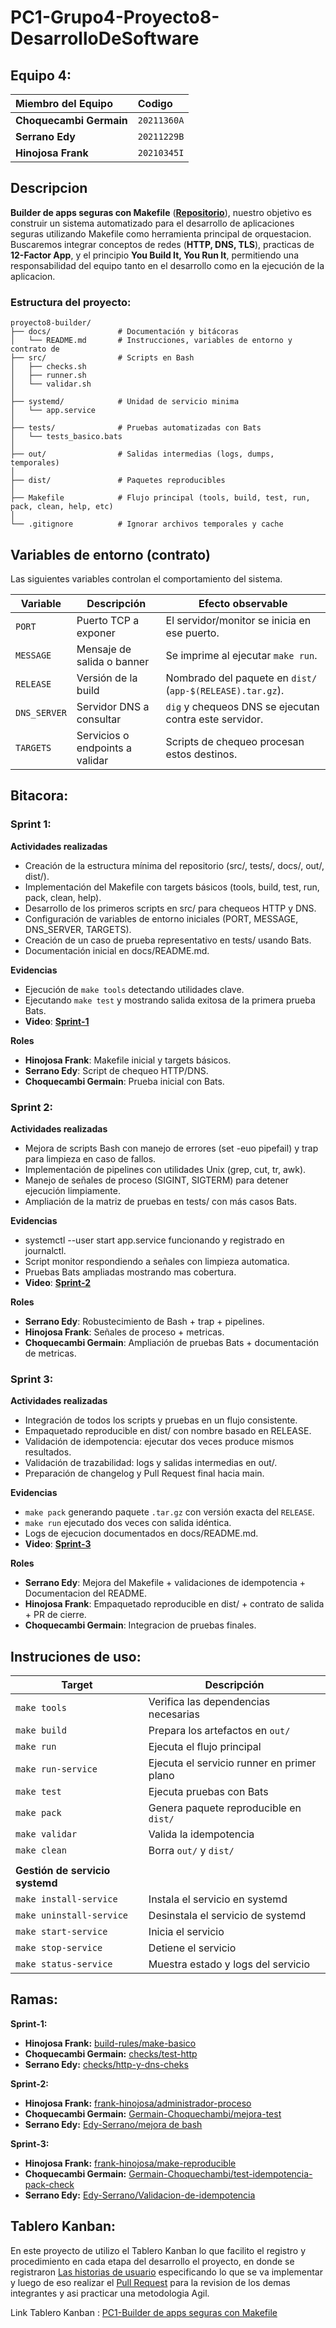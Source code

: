 # PC1-Grupo4-Proyecto8-DesarrolloDeSoftware

## Equipo 4:

| Miembro del Equipo | Codigo |
| :----------------- | :-------------------- |
| **Choquecambi Germain** | `20211360A` |
| **Serrano Edy** | `20211229B` | 
| **Hinojosa Frank** | `20210345I`  | 

## Descripcion

**Builder de apps seguras con Makefile** (**[Repositorio](https://github.com/EdySerrano/PC1-Grupo4-Proyecto8-DesarrolloDeSoftware)**), nuestro objetivo es construir un sistema automatizado para el desarrollo de aplicaciones seguras utilizando Makefile como herramienta principal de orquestacion. Buscaremos integrar conceptos de redes (**HTTP, DNS, TLS**), practicas de **12-Factor App**, y el principio **You Build It, You Run It**, permitiendo una responsabilidad del equipo tanto en el desarrollo como en la ejecución de la aplicacion.

### Estructura del proyecto:
```
proyecto8-builder/
├── docs/               # Documentación y bitácoras
│   └── README.md       # Instrucciones, variables de entorno y contrato de 
├── src/                # Scripts en Bash
│   ├── checks.sh      
│   ├── runner.sh      
│   └── validar.sh  
│     
├── systemd/            # Unidad de servicio minima
│   └── app.service
│
├── tests/              # Pruebas automatizadas con Bats
│   └── tests_basico.bats
│
├── out/                # Salidas intermedias (logs, dumps, temporales)
│
├── dist/               # Paquetes reproducibles
│
├── Makefile            # Flujo principal (tools, build, test, run, pack, clean, help, etc)
│
└── .gitignore          # Ignorar archivos temporales y cache
```

## Variables de entorno (contrato)
Las siguientes variables controlan el comportamiento del sistema.  

| Variable     | Descripción | Efecto observable |
|--------------|-------------|-------------------|
| `PORT`       | Puerto TCP a exponer | El servidor/monitor se inicia en ese puerto. |
| `MESSAGE`    | Mensaje de salida o banner | Se imprime al ejecutar `make run`. |
| `RELEASE`    | Versión de la build | Nombrado del paquete en `dist/` (`app-$(RELEASE).tar.gz`). |
| `DNS_SERVER` | Servidor DNS a consultar | `dig` y chequeos DNS se ejecutan contra este servidor. |
| `TARGETS`    | Servicios o endpoints a validar | Scripts de chequeo procesan estos destinos. |


## Bitacora:

### Sprint 1:
**Actividades realizadas**

- Creación de la estructura mínima del repositorio (src/, tests/, docs/, out/, dist/).
- Implementación del Makefile con targets básicos (tools, build, test, run, pack, clean, help).
- Desarrollo de los primeros scripts en src/ para chequeos HTTP y DNS.
- Configuración de variables de entorno iniciales (PORT, MESSAGE, DNS_SERVER, TARGETS).
- Creación de un caso de prueba representativo en tests/ usando Bats.
- Documentación inicial en docs/README.md.

**Evidencias**

- Ejecución de `make tools` detectando utilidades clave.
- Ejecutando `make test` y mostrando salida exitosa de la primera prueba Bats.
- **Video**: **[Sprint-1](https://youtu.be/cG1d33lRaeU)**

**Roles**

* **Hinojosa Frank**: Makefile inicial y targets básicos.
* **Serrano Edy**: Script de chequeo HTTP/DNS.
* **Choquecambi Germain**: Prueba inicial con Bats.

### Sprint 2:
**Actividades realizadas**

- Mejora de scripts Bash con manejo de errores (set -euo pipefail) y trap para limpieza en caso de fallos.
- Implementación de pipelines con utilidades Unix (grep, cut, tr, awk).
- Manejo de señales de proceso (SIGINT, SIGTERM) para detener ejecución limpiamente.
- Ampliación de la matriz de pruebas en tests/ con más casos Bats.

**Evidencias**

- systemctl --user start app.service funcionando y registrado en journalctl.
- Script monitor respondiendo a señales con limpieza automatica.
- Pruebas Bats ampliadas mostrando mas cobertura.
- **Video**: **[Sprint-2](https://youtu.be/S9YpaknFYeI)**

**Roles**

- **Serrano Edy**: Robustecimiento de Bash + trap + pipelines.
- **Hinojosa Frank**: Señales de proceso + metricas.
- **Choquecambi Germain**: Ampliación de pruebas Bats + documentación de metricas.

### Sprint 3:
**Actividades realizadas**

- Integración de todos los scripts y pruebas en un flujo consistente.
- Empaquetado reproducible en dist/ con nombre basado en RELEASE.
- Validación de idempotencia: ejecutar dos veces produce mismos resultados.
- Validación de trazabilidad: logs y salidas intermedias en out/.
- Preparación de changelog y Pull Request final hacia main.

**Evidencias**

- `make pack` generando paquete `.tar.gz` con versión exacta del `RELEASE`.
- `make run` ejecutado dos veces con salida idéntica.
- Logs de ejecucion documentados en docs/README.md.
- **Video**: **[Sprint-3](https://youtu.be/2aumaIAaeAY)**

**Roles**

- **Serrano Edy**: Mejora del Makefile + validaciones de idempotencia + Documentacion del README.
- **Hinojosa Frank**: Empaquetado reproducible en dist/ + contrato de salida + PR de cierre.
- **Choquecambi Germain**: Integracion de pruebas finales.

## Instruciones de uso:

| Target              | Descripción                                      |
|---------------------|--------------------------------------------------|
| `make tools`             | Verifica las dependencias necesarias             |
| `make build`             | Prepara los artefactos en `out/`                 |
| `make run`               | Ejecuta el flujo principal                       |
| `make run-service`       | Ejecuta el servicio runner en primer plano        |
| `make test`              | Ejecuta pruebas con Bats                         |
| `make pack`              | Genera paquete reproducible en `dist/`           |
| `make validar`             | Valida la idempotencia                          |
| `make clean`             | Borra `out/` y `dist/`                           |
|                     |                                                  |
| **Gestión de servicio systemd** |                                      |
| `make install-service`   | Instala el servicio en systemd                    |
| `make uninstall-service` | Desinstala el servicio de systemd                 |
| `make start-service`     | Inicia el servicio                               |
| `make stop-service`      | Detiene el servicio                              |
| `make status-service`    | Muestra estado y logs del servicio                |

## Ramas:
**Sprint-1:**
- **Hinojosa Frank:** [build-rules/make-basico](https://github.com/EdySerrano/PC1-Grupo4-Proyecto8-DesarrolloDeSoftware/tree/build-rules/make-basico)
- **Choquecambi Germain:** [checks/test-http](https://github.com/EdySerrano/PC1-Grupo4-Proyecto8-DesarrolloDeSoftware/tree/checks/test-http)
- **Serrano Edy:** [checks/http-y-dns-cheks](https://github.com/EdySerrano/PC1-Grupo4-Proyecto8-DesarrolloDeSoftware/tree/checks/http-y-dns-checks)

**Sprint-2:**
- **Hinojosa Frank:** [frank-hinojosa/administrador-proceso](https://github.com/EdySerrano/PC1-Grupo4-Proyecto8-DesarrolloDeSoftware/tree/frank-hinojosa/administrador-proceso)
- **Choquecambi Germain:** [Germain-Choquechambi/mejora-test](https://github.com/EdySerrano/PC1-Grupo4-Proyecto8-DesarrolloDeSoftware/tree/Germain-Choquechambi/mejora-test)
- **Serrano Edy:** [Edy-Serrano/mejora de bash](https://github.com/EdySerrano/PC1-Grupo4-Proyecto8-DesarrolloDeSoftware/tree/Edy-Serrano/mejora-de-bash)

**Sprint-3:**
- **Hinojosa Frank:** [frank-hinojosa/make-reproducible](https://github.com/EdySerrano/PC1-Grupo4-Proyecto8-DesarrolloDeSoftware/tree/frank-hinojosa/make-reproductible)
- **Choquecambi Germain:** [Germain-Choquechambi/test-idempotencia-pack-check](https://github.com/EdySerrano/PC1-Grupo4-Proyecto8-DesarrolloDeSoftware/tree/Germain-Choquechambi/test-idempotencia-pack-check)
- **Serrano Edy:** [Edy-Serrano/Validacion-de-idempotencia](https://github.com/EdySerrano/PC1-Grupo4-Proyecto8-DesarrolloDeSoftware/tree/Edy-Serrano/Validacion-de-idempotencia)

## Tablero Kanban:
En este proyecto de utilizo el Tablero Kanban lo que facilito el registro y procedimiento en cada etapa del desarrollo el proyecto, en donde se registraron [Las historias de usuario](https://github.com/EdySerrano/PC1-Grupo4-Proyecto8-DesarrolloDeSoftware/issues?q=is%3Aissue%20state%3Aclosed) especificando lo que se va implementar y luego de eso realizar el [Pull Request](https://github.com/EdySerrano/PC1-Grupo4-Proyecto8-DesarrolloDeSoftware/pulls?q=is%3Apr+is%3Aclosed) para la revision de los demas integrantes y asi practicar una metodologia Agil.

Link Tablero Kanban : [PC1-Builder de apps seguras con Makefile](https://github.com/users/EdySerrano/projects/3)
